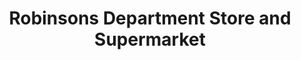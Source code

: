 ---
title: "Robinsons Department Store and Supermarket"
url: /manila/robinsons-department-store-and-supermarket/
shop: supermarket
---